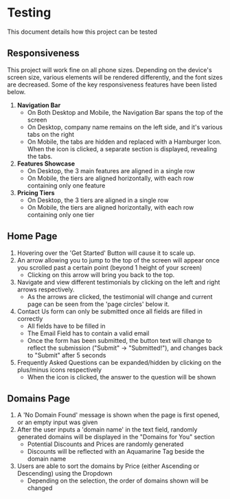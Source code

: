 # Testing
This document details how this project can be tested

## Responsiveness
This project will work fine on all phone sizes. Depending on the device's screen size, various elements will be rendered differently, and the font sizes are decreased. Some of the key responsiveness features have been listed below.
1. **Navigation Bar**
    - On Both Desktop and Mobile, the Navigation Bar spans the top of the screen 
    - On Desktop, company name remains on the left side, and it's various tabs on the right
    - On Mobile, the tabs are hidden and replaced with a Hamburger Icon. When the icon is clicked, a separate section is displayed, revealing the tabs.
2. **Features Showcase**
    - On Desktop, the 3 main features are aligned in a single row
    - On Mobile, the tiers are aligned horizontally, with each row containing only one feature
3. **Pricing Tiers**
    - On Desktop, the 3 tiers are aligned in a single row
    - On Mobile, the tiers are aligned horizontally, with each row containing only one tier

## Home Page
1. Hovering over the 'Get Started' Button will cause it to scale up.
2. An arrow allowing you to jump to the top of the screen will appear once you scrolled past a certain point (beyond 1 height of your screen)
    - Clicking on this arrow will bring you back to the top.
3. Navigate and view different testimonials by clicking on the left and right arrows respectively.
    - As the arrows are clicked, the testimonial will change and current page can be seen from the 'page circles' below it.
4. Contact Us form can only be submitted once all fields are filled in correctly
    - All fields have to be filled in
    - The Email Field has to contain a valid email
    - Once the form has been submitted, the button text will change to reflect the submission ("Submit" -> "Submitted!"), and changes back to "Submit" after 5 seconds
5. Frequently Asked Questions can be expanded/hidden by clicking on the plus/minus icons respectively
    - When the icon is clicked, the answer to the question will be shown

## Domains Page
1. A 'No Domain Found' message is shown when the page is first opened, or an empty input was given
2. After the user inputs a 'domain name' in the text field, randomly generated domains will be displayed in the "Domains for You" section
    - Potential Discounts and Prices are randomly generated
    - Discounts will be reflected with an Aquamarine Tag beside the domain name
3. Users are able to sort the domains by Price (either Ascending or Descending) using the Dropdown
    - Depending on the selection, the order of domains shown will be changed